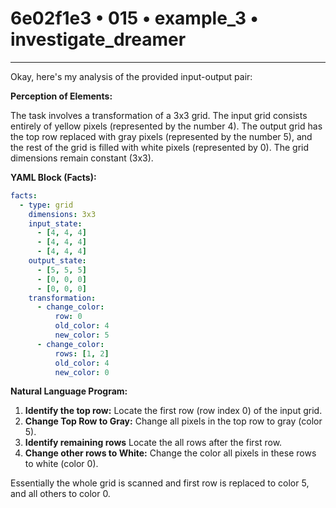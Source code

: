 # 6e02f1e3 • 015 • example_3 • investigate_dreamer

---
Okay, here's my analysis of the provided input-output pair:

**Perception of Elements:**

The task involves a transformation of a 3x3 grid. The input grid consists entirely of yellow pixels (represented by the number 4). The output grid has the top row replaced with gray pixels (represented by the number 5), and the rest of the grid is filled with white pixels (represented by 0). The grid dimensions remain constant (3x3).

**YAML Block (Facts):**



```yaml
facts:
  - type: grid
    dimensions: 3x3
    input_state:
      - [4, 4, 4]
      - [4, 4, 4]
      - [4, 4, 4]
    output_state:
      - [5, 5, 5]
      - [0, 0, 0]
      - [0, 0, 0]
    transformation:
      - change_color:
          row: 0
          old_color: 4
          new_color: 5
      - change_color:
          rows: [1, 2]
          old_color: 4
          new_color: 0

```



**Natural Language Program:**

1.  **Identify the top row:** Locate the first row (row index 0) of the input grid.
2.  **Change Top Row to Gray:** Change all pixels in the top row to gray (color 5).
3.  **Identify remaining rows** Locate the all rows after the first row.
4.  **Change other rows to White:** Change the color all pixels in these rows to white (color 0).

Essentially the whole grid is scanned and first row is replaced to color 5, and all others to color 0.

